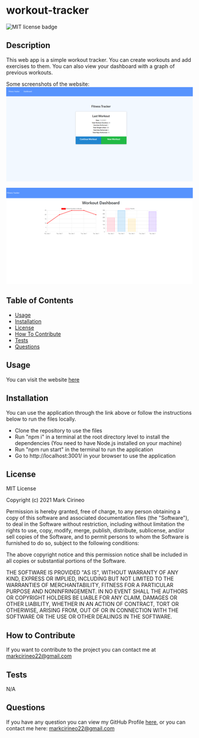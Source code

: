 # workout-tracker
![MIT license badge](https://img.shields.io/badge/license-MIT-brightgreen)

## Description
This web app is a simple workout tracker. You can create workouts and add exercises to them. You can also view your dashboard with a graph of previous workouts.

Some screenshots of the website: 
![picture of the home page](/assets/images/homepage.png)

![picture of the dashboard](/assets/images/dashboard.png)

## Table of Contents
- [Usage](#usage)
- [Installation](#installation)
- [License](#license)
- [How To Contribute](#how-to-contribute)
- [Tests](#tests)
- [Questions](#questions)

## Usage
You can visit the website [here](https://obscure-earth-62239.herokuapp.com/)

## Installation
You can use the application through the link above or follow the instructions below to run the files locally.

- Clone the repository to use the files
- Run "npm i" in a terminal at the root directory level to install the dependencies (You need to have Node.js installed on your machine)
- Run "npm run start" in the terminal to run the application
- Go to http://localhost:3001/ in your browser to use the application

## License
MIT License

Copyright (c) 2021 Mark Cirineo

Permission is hereby granted, free of charge, to any person obtaining a copy of this software and associated documentation files (the "Software"), to deal in the Software without restriction, including without limitation the rights to use, copy, modify, merge, publish, distribute, sublicense, and/or sell copies of the Software, and to permit persons to whom the Software is furnished to do so, subject to the following conditions:

The above copyright notice and this permission notice shall be included in all copies or substantial portions of the Software.

THE SOFTWARE IS PROVIDED "AS IS", WITHOUT WARRANTY OF ANY KIND, EXPRESS OR IMPLIED, INCLUDING BUT NOT LIMITED TO THE WARRANTIES OF MERCHANTABILITY, FITNESS FOR A PARTICULAR PURPOSE AND NONINFRINGEMENT. IN NO EVENT SHALL THE AUTHORS OR COPYRIGHT HOLDERS BE LIABLE FOR ANY CLAIM, DAMAGES OR OTHER LIABILITY, WHETHER IN AN ACTION OF CONTRACT, TORT OR OTHERWISE, ARISING FROM, OUT OF OR IN CONNECTION WITH THE SOFTWARE OR THE USE OR OTHER DEALINGS IN THE SOFTWARE.
## How to Contribute
If you want to contribute to the project you can contact me at markcirineo22@gmail.com
## Tests
N/A
## Questions
If you have any question you can view my GitHub Profile [here](https://www.github.com/MarkCirineo), or you can contact me here: markcirineo22@gmail.com